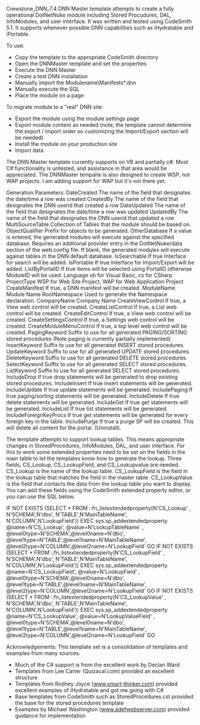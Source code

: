Crewstone_DNN_7.4
DNN Master template attempts to create a fully operational DotNetNuke module including Stored Procudures, DAL, InfoModules, and user interface. It was written and tested using CodeSmith 5.1. It supports whenever possible DNN capabilities such as iHydratable and iPortable.

To use:
* Copy the template to the appropriate CodeSmith directory
* Open the DNNMaster template and set the properties
* Execute the DNN Master
* Create a test DNN installation
* Manually import the Modulename\Manifests\*.dnn
* Manually execute the SQL 
* Place the module on a page

To migrate module to a "real" DNN site:
* Export the module using the module settings page
* Export module content as needed (note, the template cannot determine the export / import order so customizing the Import/Export section will be needed)
* Install the module on your production site
* Import data


The DNN Master template currently supports on VB and partially c#. Most C# functionality is untested, and assistance in that area would be appreciated. The DNNMaster tempalte is also designed to create WSP, not WAP projects. I am adding support for WAP but it's not there yet.

Generation Parameters:
DateCreated 		The name of the field that designates the date/time a row was created
CreatedBy 		The name of the field that designates the DNN userid that created a row
DateUpdated 		The name of the field that designates the date/time a row was updated
UpdatedBy 		The name of the field that designates the DNN userid that updated a row
MultiSourceTable	Collection of Tables that the module should be based on.
ObjectQualifier		Prefix for objects to be generated.
OtherDatabase 		If a value is entered, the generated modules will execute against the specified database. Requires an additional provider entry in the DotNetNuke/data section of the web.config file. If blank, the generated modules will execute against tables in the DNN default database.
IsSearchable		If true Interface for search will be added.
IsPortable		If true Interface for Import/Export will be added.
ListByPortalID 		If true items will be selected using PortalID otherwise ModuleID will be used.
Language		vb for Visual Basic, cs for CSharp
ProjectType		WSP for Web Site Project, WAP for Web Application Project
CreateManifest		If true, a DNN manifest will be created.
ModuleName		Module Name
RootNamespace		Used to generate the Namespace declaration.
CompanyName		Company Name
CreateViewControl	If true, a View web control will be created.
CreateListControl	If true, a List web control will be created.
CreateEditControl	If true, a View web control will be created.
CreateSettingsControl	If true, a Settings web control will be created.
CreateModuleMenuControl If true, a top level web control will be created.
PagingKeyword		Suffix to use for all generated PAGING/SORTING stored procedures (Note paging is currently partially implemented)
InsertKeyword		Suffix to use for all generated INSERT stored procedures.
UpdateKeyword		Suffix to use for all generated UPDATE stored procedures.
DeleteKeyword		Suffix to use for all generated DELETE stored procedures.
SelectKeyword		Suffix to use for all generated SELECT stored procedures.
ListKeyword		Suffix to use for all generated SELECT stored procedures.
IncludeDrop		If true drop statements will be generated to drop existing stored procedures.
IncludeInsert		If true insert statements will be generated.
IncludeUpdate		If true update statements will be generated.
IncludePaging		If true paging/sorting statements will be generated.
IncludeDelete		If true delete statements will be generated.
IncludeGet		If true get statements will be generated.
IncludeList		If true list statements will be generated.
IncludeForeignKeyProcs	If true get statements will be generated for every foreign key in the table.
IncludePurge		If true a purge SP will be created. This will delete all content for the portal. (Uninstall).



The template attempts to support lookup tables. This means appropriate changes in StoredProcedures, InfoModules, DAL, and user interface. For this to work some extended properties need to be set on the fields in the main table to let the templates know how to generate the lookup. Three fields, CS_Lookup, CS_LookupField, and CS_Lookupvalue are needed. CS_Lookup is the name of the lookup table. CS_LookupField is the field in the lookup table that matches the field in the master table. CS_LookupValue is the field that contacts the data from the lookup table you want to display. You can add these fields using the CodeSmith extended property editor, or you can use the SQL below.

IF NOT EXISTS (SELECT * FROM ::fn_listextendedproperty(N'CS_Lookup' , N'SCHEMA',N'dbo', N'TABLE',N'MainTableName', N'COLUMN',N'LookupField'))
EXEC sys.sp_addextendedproperty @name=N'CS_Lookup', @value=N'LookupTableName' , @level0type=N'SCHEMA',@level0name=N'dbo', @level1type=N'TABLE',@level1name=N'MainTableName', @level2type=N'COLUMN',@level2name=N'LookupField'
GO
IF NOT EXISTS (SELECT * FROM ::fn_listextendedproperty(N'CS_LookupField' , N'SCHEMA',N'dbo', N'TABLE',N'MainTableName', N'COLUMN',N'LookupField'))
EXEC sys.sp_addextendedproperty @name=N'CS_LookupField', @value=N'LookupField' , @level0type=N'SCHEMA',@level0name=N'dbo', @level1type=N'TABLE',@level1name=N'MainTableName', @level2type=N'COLUMN',@level2name=N'LookupField'
GO
IF NOT EXISTS (SELECT * FROM ::fn_listextendedproperty(N'CS_LookupValue' , N'SCHEMA',N'dbo', N'TABLE',N'MainTableName', N'COLUMN',N'LookupField'))
EXEC sys.sp_addextendedproperty @name=N'CS_LookupValue', @value=N'LookupValueField' , @level0type=N'SCHEMA',@level0name=N'dbo', @level1type=N'TABLE',@level1name=N'MainTableName', @level2type=N'COLUMN',@level2name=N'LookupField'
GO

Acknowledgements:
This template set is a consolidation of templates and examples from many sources.
* Much of the C# support is from the excellent work by Declan Ward
* Templates from Lee Carter (Quizacal.com) provided an excellent structure
* Templates from Rodney Joyce (www.smart-thinker.com) provided excellent examples of iHydratable and got me going with C#
* Base templates from CodeSmith such as StoredProcedures.cst provided the base for the stored procedures template
* Examples by Michael Washington (www.adefwebserver.com) provided guidance for implementation
